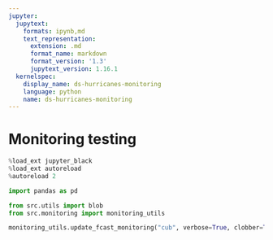 ```yaml
---
jupyter:
  jupytext:
    formats: ipynb,md
    text_representation:
      extension: .md
      format_name: markdown
      format_version: '1.3'
      jupytext_version: 1.16.1
  kernelspec:
    display_name: ds-hurricanes-monitoring
    language: python
    name: ds-hurricanes-monitoring
---
```


# Monitoring testing

```python
%load_ext jupyter_black
%load_ext autoreload
%autoreload 2
```

```python
import pandas as pd

from src.utils import blob
from src.monitoring import monitoring_utils
```

```python
monitoring_utils.update_fcast_monitoring("cub", verbose=True, clobber=True)
```

```python

```

